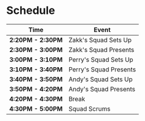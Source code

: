 # Schedule 

| Time | Event |
|-|-|
| **2:20PM - 2:30PM** | Zakk's Squad Sets Up |
| **2:30PM - 3:00PM** | Zakk's Squad Presents |
| **3:00PM - 3:10PM** | Perry's Squad Sets Up |
| **3:10PM - 3:40PM** | Perry's Squad Presents |
| **3:40PM - 3:50PM** | Andy's Squad Sets Up |
| **3:50PM - 4:20PM** | Andy's Squad Presents |
| **4:20PM - 4:30PM** | Break |
| **4:30PM - 5:00PM** | Squad Scrums |


